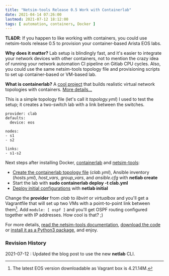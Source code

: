 ```yaml
---
title: "Netsim-tools Release 0.5 Work with Containerlab"
date: 2021-04-14 07:26:00
lastmod: 2021-07-12 18:12:00
tags: [ automation, containers, Docker ]
---
```

**TL&DR**: If you happen to like working with containers, you could use netsim-tools release 0.5 to provision your container-based Arista EOS labs.

**Why does it matter?** Lab setup is blindingly fast, and it's easier to integrate your network devices with other containers, not to mention the crazy idea of running your network automation CI pipeline on Gitlab CPU cycles. Also, you could use the same netsim-tools topology file and provisioning scripts to set up container-based or VM-based lab.

**What is containerlab?** A [cool project](https://containerlab.srlinux.dev/) that builds realistic virtual network topologies with containers. [More details...](https://netdevops.me/2021/containerlab-your-network-centric-labs-with-a-docker-ux/)
<!--more-->
This is a simple topology file (let's call it *topology.yml*) I used to test the setup; it creates a two-switch lab with a link between the switches.

```
provider: clab
defaults:
  device: eos

nodes:
- s1
- s2

links:
- s1-s2
```

Next steps after installing Docker, [containerlab](https://containerlab.srlinux.dev/install/) and [netsim-tools](https://netsim-tools.readthedocs.io/en/latest/install.html):

* [Create the containerlab topology file](https://netsim-tools.readthedocs.io/en/latest/netlab/create.html) (*clab.yml*), Ansible inventory (*hosts.yml*), *host_vars*, *group_vars*, and *ansible.cfg* with **netlab create** 
* Start the lab with **sudo containerlab deploy -t clab.yml**
* [Deploy initial configurations](https://netsim-tools.readthedocs.io/en/latest/configs.html) with **netlab initial**

Change the **provider** from *clab* to *libvirt* or *virtualbox* and you'll get a Vagrantfile that will set up two VMs with a point-to-point link between them[^1]. Add `module: [ ospf ]` and you'll get OSPF routing configured together with IP addresses. How cool is that? ;)

For more details, [read the netsim-tools documentation](https://netsim-tools.readthedocs.io/en/latest/index.html), [download the code](https://github.com/ipspace/netsim-tools) or [install it as a Python3 package](https://netsim-tools.readthedocs.io/en/latest/install.html), and enjoy.

[^1]: The latest EOS version downloadable as Vagrant box is 4.21.14M.

### Revision History

2021-07-12
: Updated the blog post to use the new **netlab** CLI.
